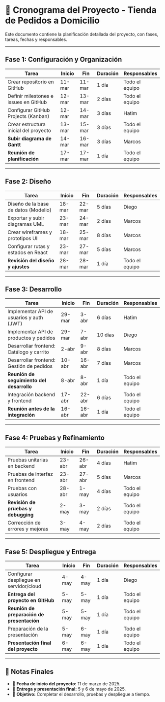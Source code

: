 # 📅 Cronograma del Proyecto - Tienda de Pedidos a Domicilio

Este documento contiene la planificación detallada del proyecto, con fases, tareas, fechas y responsables.

---

## **Fase 1: Configuración y Organización**
| **Tarea** | **Inicio** | **Fin** | **Duración** | **Responsables** |
|-----------|-----------|---------|-------------|----------------|
| Crear repositorio en GitHub | 11-mar | 11-mar | 1 día | Todo el equipo |
| Definir milestones e issues en GitHub | 12-mar | 13-mar | 2 días | Todo el equipo |
| Configurar GitHub Projects (Kanban) | 12-mar | 14-mar | 3 días | Hatim |
| Crear estructura inicial del proyecto | 13-mar | 15-mar | 3 días | Todo el equipo |
| **Subir diagrama de Gantt** | 14-mar | 16-mar | 3 días | Marcos |
| **Reunión de planificación** | 17-mar | 17-mar | 1 día | Todo el equipo |

---

## **Fase 2: Diseño**
| **Tarea** | **Inicio** | **Fin** | **Duración** | **Responsables** |
|-----------|-----------|---------|-------------|----------------|
| Diseño de la base de datos (Modelio) | 18-mar | 22-mar | 5 días | Diego |
| Exportar y subir diagramas UML | 23-mar | 24-mar | 2 días | Marcos |
| Crear wireframes y prototipos UI | 18-mar | 25-mar | 8 días | Marcos |
| Configurar rutas y estados en React | 23-mar | 27-mar | 5 días | Marcos |
| **Revisión del diseño y ajustes** | 28-mar | 28-mar | 1 día | Todo el equipo |

---

## **Fase 3: Desarrollo**
| **Tarea** | **Inicio** | **Fin** | **Duración** | **Responsables** |
|-----------|-----------|---------|-------------|----------------|
| Implementar API de usuarios y auth (JWT) | 29-mar | 3-abr | 6 días | Hatim |
| Implementar API de productos y pedidos | 29-mar | 7-abr | 10 días | Diego |
| Desarrollar frontend: Catálogo y carrito | 2-abr | 9-abr | 8 días | Marcos |
| Desarrollar frontend: Gestión de pedidos | 10-abr | 16-abr | 7 días | Marcos |
| **Reunión de seguimiento del desarrollo** | 8-abr | 8-abr | 1 día | Todo el equipo |
| Integración backend y frontend | 17-abr | 22-abr | 6 días | Todo el equipo |
| **Reunión antes de la integración** | 16-abr | 16-abr | 1 día | Todo el equipo |

---

## **Fase 4: Pruebas y Refinamiento**
| **Tarea** | **Inicio** | **Fin** | **Duración** | **Responsables** |
|-----------|-----------|---------|-------------|----------------|
| Pruebas unitarias en backend | 23-abr | 26-abr | 4 días | Hatim |
| Pruebas de interfaz en frontend | 23-abr | 27-abr | 5 días | Marcos |
| Pruebas con usuarios | 28-abr | 1-may | 4 días | Todo el equipo |
| **Revisión de pruebas y debugging** | 2-may | 3-may | 2 días | Todo el equipo |
| Corrección de errores y mejoras | 3-may | 4-may | 2 días | Todo el equipo |

---

## **Fase 5: Despliegue y Entrega**
| **Tarea** | **Inicio** | **Fin** | **Duración** | **Responsables** |
|-----------|-----------|---------|-------------|----------------|
| Configurar despliegue en servidor/cloud | 4-may | 4-may | 1 día | Diego |
| **Entrega del proyecto en GitHub** | 5-may | 5-may | 1 día | Todo el equipo |
| **Reunión de preparación de presentación** | 5-may | 5-may | 1 día | Todo el equipo |
| Preparación de la presentación | 5-may | 6-may | 1 día | Todo el equipo |
| **Presentación final del proyecto** | 6-may | 6-may | 1 día | Todo el equipo |

---

## 📌 **Notas Finales**
- 📅 **Fecha de inicio del proyecto:** 11 de marzo de 2025.
- 🎯 **Entrega y presentación final:** 5 y 6 de mayo de 2025.
- 🚀 **Objetivo:** Completar el desarrollo, pruebas y despliegue a tiempo.